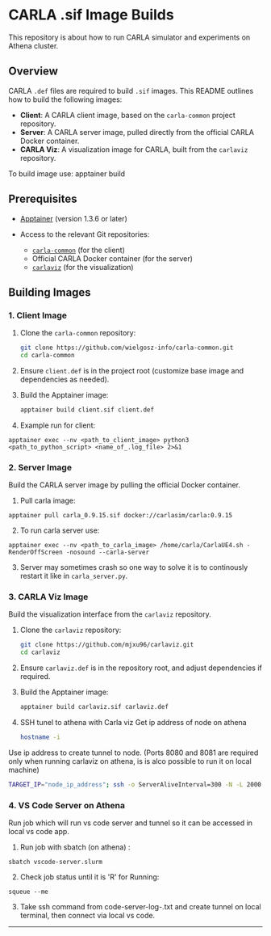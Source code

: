 # CARLA .sif Image Builds

This repository is about how to run CARLA simulator and experiments on Athena cluster.

## Overview

CARLA `.def` files are required to build `.sif` images. This README outlines how to build the following images:

* **Client**: A CARLA client image, based on the `carla-common` project repository.
* **Server**: A CARLA server image, pulled directly from the official CARLA Docker container.
* **CARLA Viz**: A visualization image for CARLA, built from the `carlaviz` repository.

To build image use: apptainer build <sif file> <def file>

## Prerequisites

* [Apptainer](https://sylabs.io/docs/) (version 1.3.6 or later)
* Access to the relevant Git repositories:

  * [`carla-common`](https://github.com/wielgosz-info/carla-common.git) (for the client)
  * Official CARLA Docker container (for the server)
  * [`carlaviz`](https://github.com/mjxu96/carlaviz.git) (for the visualization)

## Building Images

### 1. Client Image

1. Clone the `carla-common` repository:

   ```bash
   git clone https://github.com/wielgosz-info/carla-common.git
   cd carla-common
   ```
2. Ensure `client.def` is in the project root (customize base image and dependencies as needed).
3. Build the Apptainer image:

   ```bash
   apptainer build client.sif client.def
   ```
4. Example run for client:
```
apptainer exec --nv <path_to_client_image> python3 <path_to_python_script> <name_of_.log_file> 2>&1 
```

### 2. Server Image

Build the CARLA server image by pulling the official Docker container.

1. Pull carla image: 
```
apptainer pull carla_0.9.15.sif docker://carlasim/carla:0.9.15
```
2. To run carla server use:
```
apptainer exec --nv <path_to_carla_image> /home/carla/CarlaUE4.sh -RenderOffScreen -nosound --carla-server
```
3. Server may sometimes crash so one way to solve it is to continously restart it like in ```carla_server.py```.

### 3. CARLA Viz Image

Build the visualization interface from the `carlaviz` repository.

1. Clone the `carlaviz` repository:

   ```bash
   git clone https://github.com/mjxu96/carlaviz.git
   cd carlaviz
   ```
2. Ensure `carlaviz.def` is in the repository root, and adjust dependencies if required.
3. Build the Apptainer image:

   ```bash
   apptainer build carlaviz.sif carlaviz.def
   ```
   
4. SSH tunel to athena with Carla viz
Get ip address of node on athena
   ```bash
   hostname -i
   ```
Use ip address to create tunnel to node. (Ports 8080 and 8081 are required only when running carlaviz on athena, is is alco possible to run it on local machine)
  ```bash
  TARGET_IP="node_ip_address"; ssh -o ServerAliveInterval=300 -N -L 2000:$TARGET_IP:2000 -L 2001:$TARGET_IP:2001 -L 2002:$TARGET_IP:2002 -L 8080:$TARGET_IP:8080 -L 8081:$TARGET_IP:8081 <user_name>@athena.cyfronet.pl 
  ```

### 4. VS Code Server on Athena

Run job which will run vs code server and tunnel so it can be accessed in local vs code app.

1. Run job with sbatch (on athena) : 
```
sbatch vscode-server.slurm
```

2. Check job status until it is 'R' for Running: 
```
squeue --me
```

3. Take ssh command from code-server-log-<JOBID>.txt and create tunnel on local terminal, then connect via local vs code.

---


